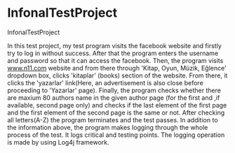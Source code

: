 # InfonalTestProject
InfonalTestProject

  In this test project, my test program visits the facebook website and firstly try to log in without success. After that the program enters the username and password so that it can access the facebook. Then, the program visits www.n11.com website and from there through 'Kitap, Oyun, Müzik, Eğlence' dropdown box, clicks 'kitaplar' (books) section of the website. From there, it clicks the 'yazarlar' link(Here, an advertisement is also close before proceeding to 'Yazarlar' page). Finally, the program checks whether there are maxium 80 authors name in the given author page (for the first and ,if available, second page only) and checks if the last element of the first page and the first element of the second page is the same or not. After checking all letters(A-Z) the program terminates and the test passes.
  In addition to the information above, the program makes logging through the whole process of the test. It logs critical and testing points. The logging operation is made by using Log4j framework.
